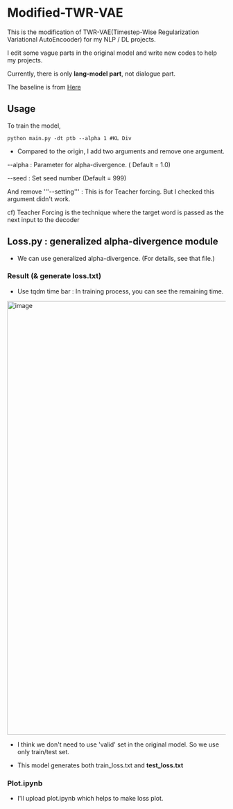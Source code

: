 # Modified-TWR-VAE

This is the modification of TWR-VAE(Timestep-Wise Regularization Variational AutoEncooder) for my NLP / DL projects.

I edit some vague parts in the original model and write new codes to help my projects.

Currently, there is only **lang-model part**, not dialogue part.

The baseline is from [Here](https://github.com/ruizheliUOA/TWR-VAE/)



## Usage

To train the model,

```
python main.py -dt ptb --alpha 1 #KL Div
```

- Compared to the origin, I add two arguments and remove one argument.

--alpha : Parameter for alpha-divergence. ( Default = 1.0)

--seed : Set seed number (Default = 999)


And remove '''--setting''' : This is for Teacher forcing. But I checked this argument didn't work.

cf) Teacher Forcing is the technique where the target word is passed as the next input to the decoder


## Loss.py : generalized alpha-divergence module

- We can use generalized alpha-divergence. (For details, see that file.)


### Result (& generate loss.txt)

- Use tqdm time bar : In training process, you can see the remaining time.

<img width="1000" alt="image" src="https://user-images.githubusercontent.com/43122330/200512800-a28aa7b4-1293-4981-9333-206ea7e4d833.png">


- I think we don't need to use 'valid' set in the original model. So we use only train/test set.

- This model generates both train_loss.txt and **test_loss.txt**


### Plot.ipynb

- I'll upload plot.ipynb which helps to make loss plot.

